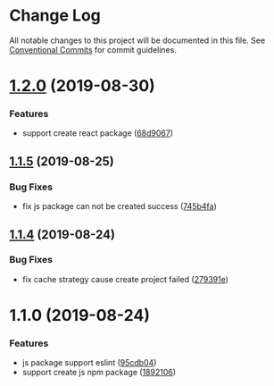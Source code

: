 # Change Log

All notable changes to this project will be documented in this file.
See [Conventional Commits](https://conventionalcommits.org) for commit guidelines.

# [1.2.0](https://github.com/ftb-family/ftb-cli/compare/ftb-js-package@1.1.5...ftb-js-package@1.2.0) (2019-08-30)


### Features

* support create react package ([68d9067](https://github.com/ftb-family/ftb-cli/commit/68d9067))





## [1.1.5](https://github.com/ftb-family/ftb-cli/compare/ftb-js-package@1.1.4...ftb-js-package@1.1.5) (2019-08-25)


### Bug Fixes

* fix js package can not be created success ([745b4fa](https://github.com/ftb-family/ftb-cli/commit/745b4fa))





## [1.1.4](https://github.com/ftb-family/ftb-cli/compare/ftb-js-package@1.1.0...ftb-js-package@1.1.4) (2019-08-24)


### Bug Fixes

* fix cache strategy cause create project failed ([279391e](https://github.com/ftb-family/ftb-cli/commit/279391e))





# 1.1.0 (2019-08-24)


### Features

* js package support eslint ([95cdb04](https://github.com/ftb-family/ftb-cli/commit/95cdb04))
* support create js npm package ([1892106](https://github.com/ftb-family/ftb-cli/commit/1892106))
